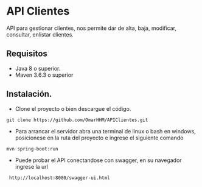 # API Clientes
API para gestionar clientes, nos permite dar de alta, baja, modificar, consultar, enlistar clientes. 

## Requisitos
 - Java 8 o superior.
 - Maven 3.6.3 o superior

## Instalación.
 
 - Clone el proyecto o bien descargue el código.
 ```
 git clone https://github.com/OmarHHM/APIClientes.git
 
 ```
 - Para arrancar el servidor abra una terminal de linux o bash en windows, posicionese en la ruta del proyecto e ingrese el siguiente comando
 ```
 mvn spring-boot:run
 
 ```
 - Puede probar el API conectandose con swagger, en su navegador ingrese la url
 ```
  http://localhost:8080/swagger-ui.html
 ```
